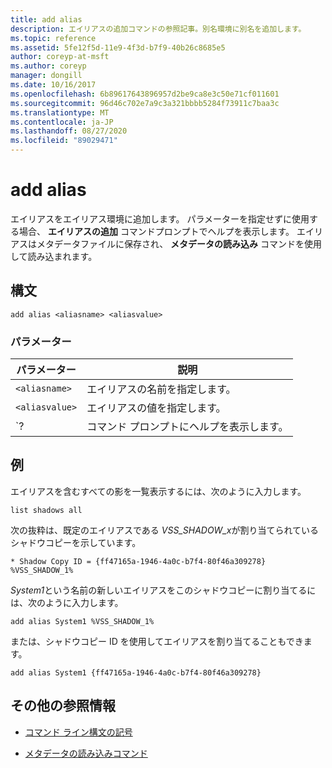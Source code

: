 ```yaml
---
title: add alias
description: エイリアスの追加コマンドの参照記事。別名環境に別名を追加します。
ms.topic: reference
ms.assetid: 5fe12f5d-11e9-4f3d-b7f9-40b26c8685e5
author: coreyp-at-msft
ms.author: coreyp
manager: dongill
ms.date: 10/16/2017
ms.openlocfilehash: 6b89617643896957d2be9ca8e3c50e71cf011601
ms.sourcegitcommit: 96d46c702e7a9c3a321bbbb5284f73911c7baa3c
ms.translationtype: MT
ms.contentlocale: ja-JP
ms.lasthandoff: 08/27/2020
ms.locfileid: "89029471"
---
```

# <a name="add-alias"></a>add alias

エイリアスをエイリアス環境に追加します。 パラメーターを指定せずに使用する場合、 **エイリアスの追加** コマンドプロンプトでヘルプを表示します。 エイリアスはメタデータファイルに保存され、 **メタデータの読み込み** コマンドを使用して読み込まれます。

## <a name="syntax"></a>構文

```
add alias <aliasname> <aliasvalue>
```

### <a name="parameters"></a>パラメーター

| パラメーター | 説明 |
| --------- | ----------- |
| `<aliasname>` | エイリアスの名前を指定します。 |
| `<aliasvalue>` | エイリアスの値を指定します。 |
| `? | コマンド プロンプトにヘルプを表示します。 |

## <a name="examples"></a>例

エイリアスを含むすべての影を一覧表示するには、次のように入力します。

```
list shadows all
```

次の抜粋は、既定のエイリアスである *VSS_SHADOW_x*が割り当てられているシャドウコピーを示しています。

```
* Shadow Copy ID = {ff47165a-1946-4a0c-b7f4-80f46a309278}
%VSS_SHADOW_1%
```

*System1*という名前の新しいエイリアスをこのシャドウコピーに割り当てるには、次のように入力します。

```
add alias System1 %VSS_SHADOW_1%
```

または、シャドウコピー ID を使用してエイリアスを割り当てることもできます。

```
add alias System1 {ff47165a-1946-4a0c-b7f4-80f46a309278}
```

## <a name="additional-references"></a>その他の参照情報

- [コマンド ライン構文の記号](command-line-syntax-key.md)

- [メタデータの読み込みコマンド](load-metadata.md)
